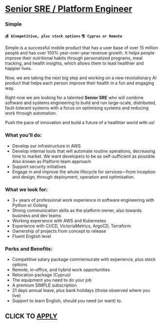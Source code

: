 # [Senior SRE / Platform Engineer](https://www.remotewlb.com/apply/senior-sre-platform-engineer-123437)  
### Simple  
#### `💰 $Competitive, plus stock options` `🌎 Cyprus or Remote`  

Simple is a successful mobile product that has a user base of over 15 million people and has over 100% year-over-year revenue growth. It helps people improve their nutritional habits through personalized programs, meal tracking, and health insights, which allows them to lead healthier and happier lives.

Now, we are taking the next big step and working on a new revolutionary AI product that helps each person improve their health in a fun and engaging way.

Right now we are looking for a talented **Senior SRE** who will combine software and systems engineering to build and run large-scale, distributed, fault-tolerant systems with a focus on optimising systems and reducing work through automation.

Push the pace of innovation and build a future of a healthier world with us!

### **What you'll do:**

  * Develop our infrastructure in AWS
  * Develop internal tools that will automate routine operations, decreasing time to market. We want developers to be as self-sufficient as possible. Also known as Platform team approach
  * Support security initiatives
  * Engage in and improve the whole lifecycle for services—from inception and design, through deployment, operation and optimisation.

### **What we look for:**

  * 3+ years of professional work experience in software engineering with Python or Golang
  * Strong communication skills as the platform owner, also towards business and dev teams
  * Working experience with AWS and Kubernetes
  * Experience with CI/CD, VictoriaMetrics, ArgoCD, Terraform
  * Ownership of projects from concept to release
  * Fluent English level

### **Perks and Benefits:**

  * Competitive salary package commensurate with experience, plus stock options
  * Remote, in-office, and hybrid work opportunities
  * Relocation package (Cyprus)
  * The equipment you need to do your job
  * A premium SIMPLE subscription
  * 21 days annual leave, plus bank holidays (those observed where you live)
  * Support to learn English, should you need (or want) to.

  
## CLICK TO [APPLY](https://www.remotewlb.com/apply/senior-sre-platform-engineer-123437)

